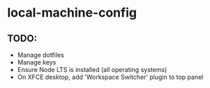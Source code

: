 # local-machine-config
## TODO:
- Manage dotfiles
- Manage keys
- Ensure Node LTS is installed (all operating systems)
- On XFCE desktop, add 'Workspace Switcher' plugin to top panel
